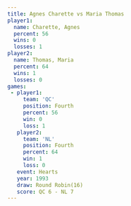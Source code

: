 ```yaml
---
title: Agnes Charette vs Maria Thomas
player1:               
  name: Charette, Agnes
  percent: 56          
  wins: 0              
  losses: 1            
player2:               
  name: Thomas, Maria  
  percent: 64          
  wins: 1              
  losses: 0            
games:
 - player1:          
     team: 'QC'      
     position: Fourth
     percent: 56     
     win: 0          
     loss: 1         
   player2:          
     team: 'NL'      
     position: Fourth
     percent: 64     
     win: 1          
     loss: 0         
   event: Hearts        
   year: 1993           
   draw: Round Robin(16)
   score: QC 6 - NL 7   
---
```

